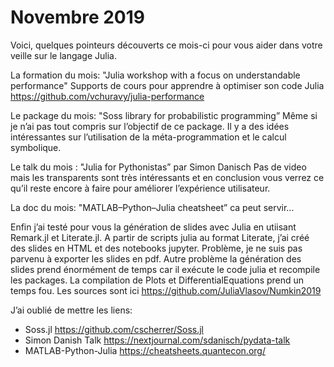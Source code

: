 # Novembre 2019

Voici, quelques pointeurs découverts ce mois-ci pour vous aider dans votre veille sur le langage Julia.

La formation du mois: "Julia workshop with a focus on understandable performance"
Supports de cours pour apprendre à optimiser son code Julia
https://github.com/vchuravy/julia-performance

Le package du mois: "Soss library for probabilistic programming”
Même si je n’ai pas tout compris sur l’objectif de ce package. Il y a des idées intéressantes
sur l’utilisation de la méta-programmation et le calcul symbolique.

Le talk du mois : "Julia for Pythonistas” par Simon Danisch
Pas de video mais les transparents sont très intéressants et en conclusion vous verrez 
ce qu’il reste encore à faire pour améliorer l’expérience utilisateur.

La doc du mois: "MATLAB–Python–Julia cheatsheet” ca peut servir...

Enfin j’ai testé pour vous la génération de slides avec Julia en utiisant Remark.jl et
Literate.jl. A partir de scripts julia au format Literate, j’ai créé des slides en HTML
et des notebooks jupyter. Problème, je ne suis pas parvenu à exporter les 
slides en pdf. Autre problème la génération des slides prend énormément de temps car
il exécute le code julia et recompile les packages. La compilation de Plots et DifferentialEquations
prend un temps fou. Les sources sont ici https://github.com/JuliaVlasov/Numkin2019

J’ai oublié de mettre les liens:

- Soss.jl https://github.com/cscherrer/Soss.jl
- Simon Danish Talk https://nextjournal.com/sdanisch/pydata-talk
- MATLAB-Python-Julia https://cheatsheets.quantecon.org/
